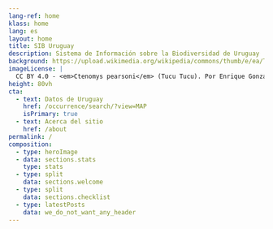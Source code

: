 ```yaml
---
lang-ref: home
klass: home
lang: es
layout: home
title: SIB Uruguay
description: Sistema de Información sobre la Biodiversidad de Uruguay
background: https://upload.wikimedia.org/wikipedia/commons/thumb/e/ea/Tucu_tucu_%28Ctenomys_pearsoni%29%2C_Uruguay%2C_2022.jpg/1280px-Tucu_tucu_%28Ctenomys_pearsoni%29%2C_Uruguay%2C_2022.jpg
imageLicense: |
  CC BY 4.0 - <em>Ctenomys pearsoni</em> (Tucu Tucu). Por Enrique González, Museo Nacional de Historia Natural de Uruguay. 2022. Via Wikimedia Commons
height: 80vh
cta:
  - text: Datos de Uruguay
    href: /occurrence/search/?view=MAP
    isPrimary: true
  - text: Acerca del sitio
    href: /about
permalink: /
composition:
  - type: heroImage
  - data: sections.stats
    type: stats
  - type: split
    data: sections.welcome
  - type: split
    data: sections.checklist
  - type: latestPosts
    data: we_do_not_want_any_header
---
```

